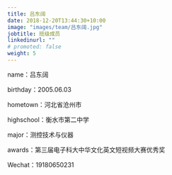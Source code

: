 ```yaml
---
title: 吕东阔
date: 2018-12-20T13:44:30+10:00
image: "images/team/吕东阔.jpg"
jobtitle: 班级成员
linkedinurl: ""
# promoted: false
weight: 5
---
```


name：吕东阔

birthday：2005.06.03

hometown：河北省沧州市

highschool：衡水市第二中学

major：测控技术与仪器

awards：第三届电子科大中华文化英文短视频大赛优秀奖

Wechat：19180650231
                                                                                                                                                                                                                                                                                                                                                                                                                                                                                                                                                                                                                                                                                                                                                                                       